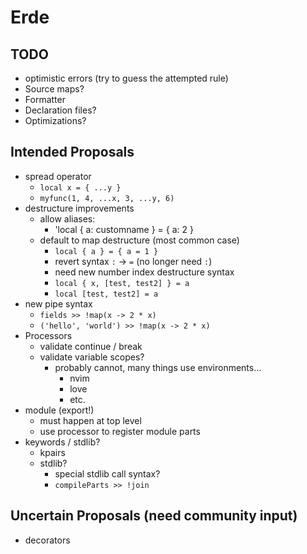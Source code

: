# Erde

## TODO

- optimistic errors (try to guess the attempted rule)
- Source maps?
- Formatter
- Declaration files?
- Optimizations?

## Intended Proposals

- spread operator
  - `local x = { ...y }`
  - `myfunc(1, 4, ...x, 3, ...y, 6)`
- destructure improvements
  - allow aliases:
    - 'local { a: customname } = { a: 2 } 
  - default to map destructure (most common case)
    - `local { a } = { a = 1 }`
    - revert syntax `:` -> `=` (no longer need `:`)
    - need new number index destructure syntax
    - `local { x, [test, test2] } = a`
    - `local [test, test2] = a`
- new pipe syntax
  - `fields >> !map(x -> 2 * x)`
  - `('hello', 'world') >> !map(x -> 2 * x)`
- Processors
  - validate continue / break
  - validate variable scopes?
    - probably cannot, many things use environments...
      - nvim
      - love
      - etc.
- module (export!)
  - must happen at top level
  - use processor to register module parts
- keywords / stdlib?
  - kpairs
  - stdlib?
    - special stdlib call syntax?
    - `compileParts >> !join`

## Uncertain Proposals (need community input)

- decorators
